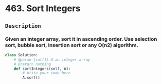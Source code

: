 # 463. Sort Integers
## `Description`
### Given an integer array, sort it in ascending order. Use selection sort, bubble sort, insertion sort or any O(n2) algorithm.
```python
class Solution:
    # @param {int[]} A an integer array
    # @return nothing
    def sortIntegers(self, A):
        # Write your code here
        A.sort()
```
